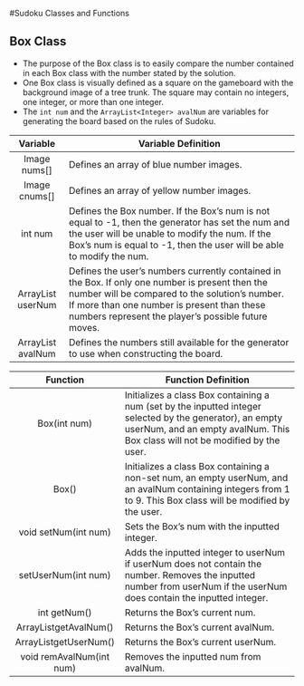 #Sudoku Classes and Functions



## Box Class

- The purpose of the Box class is to easily compare the number contained in each Box class with the number stated by the solution. 
- One Box class is visually defined as a square on the gameboard with the background image of a tree trunk. The square may contain no integers, one integer, or more than one integer.
- The `int num` and the `ArrayList<Integer> avalNum` are variables for generating the board based on the rules of Sudoku.

| Variable | Variable Definition |
|:--------------------------:|---------------------------------------------------------------------------------------------------------------------------------------------------------------------------------------------------------------------------------------------------------|
| Image nums[] | Defines an array of blue number images. |
| Image cnums[] | Defines an array of yellow number images. |
| int num | Defines the Box number. If the Box’s num is not equal to -1, then the generator has set the num and the user will be unable to modify the num. If the Box’s num is equal to -1, then the user will be able to modify the num. |
| ArrayList<Integer> userNum | Defines the user’s numbers currently contained in the Box. If only one number is present then the number will be compared to the solution’s number. If more than one number is present than these numbers represent the player’s possible future moves. |
| ArrayList<Integer> avalNum | Defines the numbers still available for the generator to use when constructing the board. |




| Function | Function Definition |
|:------------------------------:|--------------------------------------------------------------------------------------------------------------------------------------------------------------------------------------------|
| Box(int num) | Initializes a class Box containing a num (set by the inputted integer selected by the generator), an empty userNum, and an empty avalNum. This Box class will not be modified by the user. |
| Box() | Initializes a class Box containing a non-set num, an empty userNum, and an avalNum containing integers from 1 to 9. This Box class will be modified by the user. |
| void setNum(int num) | Sets the Box’s num with the inputted integer. |
| setUserNum(int num) | Adds the inputted integer to userNum if userNum does not contain the number. Removes the inputted number from userNum if the userNum does contain the inputted integer. |
| int getNum() | Returns the Box’s current num. |
| ArrayList<Integer>getAvalNum() | Returns the Box’s current avalNum. |
| ArrayList<Integer>getUserNum() | Returns the Box’s current userNum. |
| void remAvalNum(int num) | Removes the inputted num from avalNum. |
